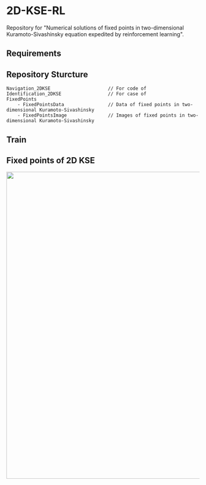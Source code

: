 # 2D-KSE-RL

Repository for "Numerical solutions of fixed points in two-dimensional Kuramoto-Sivashinsky equation expedited by reinforcement learning".

## Requirements



## Repository Sturcture

```
Navigation_2DKSE                     // For code of 
Identification_2DKSE                 // For case of 
FixedPoints
    - FixedPointsData                // Data of fixed points in two-dimensional Kuramoto-Sivashinsky
    - FixedPointsImage               // Images of fixed points in two-dimensional Kuramoto-Sivashinsky
```

## Train



## Fixed points of 2D KSE


<img src="ImageForPresent\FixedPoints" width="800">
